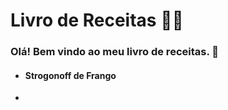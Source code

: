 # Livro de Receitas :man_cook:



### Olá! Bem vindo ao meu livro de receitas. :wave:

- #### Strogonoff de Frango

- 
